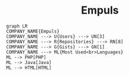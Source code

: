 <h1 align="center">Empuls</h1>

```mermaid
graph LR
COMPANY_NAME{Empuls}
COMPANY_NAME ---> U{Users} ---> UN[3]
COMPANY_NAME ---> R{Repositories} ---> RN[8]
COMPANY_NAME ---> G{Gists} ---> GN[1]
COMPANY_NAME ---> ML{Most Used<br>Languages}
ML --> PHP[PHP]
ML --> Java[Java]
ML --> HTML[HTML]
```
